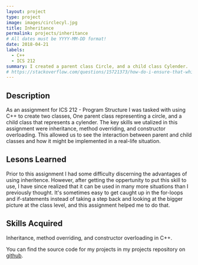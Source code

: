```yaml
---
layout: project
type: project
image: images/circlecyl.jpg
title: Inheritance
permalink: projects/inheritance
# All dates must be YYYY-MM-DD format!
date: 2018-04-21
labels:
  - C++
  - ICS 212
summary: I created a parent class Circle, and a child class Cylender.
# https://stackoverflow.com/questions/15721373/how-do-i-ensure-that-whitespace-is-preserved-in-markdown
---
```

## Description

As an assignment for ICS 212 - Program Structure I was tasked with using C++ to create two classes, One parent class representing a circle, and a child class that represents a cylender. The key skills we utalized in this assignment were inheritance, method overriding, and constructor overloading. This allowed us to see the interaction between parent and child classes and how it might be implemented in a real-life situation.

## Lesons Learned

Prior to this assignment I had some difficulty discerning the advantages of using inheritence. However, after getting the oppertunity to put this skill to use, I have since realized that it can be used in many more situations than I previously thought. It's sometimes easy to get caught up in the for-loops and if-statements instead of taking a step back and looking at the bigger picture at the class level, and this assignment helped me to do that.

## Skills Acquired

Inheritance, method overriding, and constructor overloading in C++.  

You can find the source code for my projects in my projects repository on [github](https://github.com/conradwolfe/icsprojects/blob/master/ics_212_23/WolfeConrad23.cpp).
